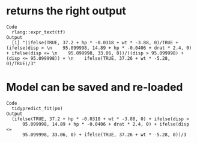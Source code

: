 # returns the right output

    Code
      rlang::expr_text(tf)
    Output
      [1] "(ifelse(TRUE, 37.2 + hp * -0.0318 + wt * -3.88, 0)/TRUE + (ifelse(disp > \n    95.099998, 14.89 + hp * -0.0406 + drat * 2.4, 0) + ifelse(disp <= \n    95.099998, 33.06, 0))/((disp > 95.099998) + (disp <= 95.099998)) + \n    ifelse(TRUE, 37.26 + wt * -5.28, 0)/TRUE)/3"

# Model can be saved and re-loaded

    Code
      tidypredict_fit(pm)
    Output
      (ifelse(TRUE, 37.2 + hp * -0.0318 + wt * -3.88, 0) + ifelse(disp > 
          95.099998, 14.89 + hp * -0.0406 + drat * 2.4, 0) + ifelse(disp <= 
          95.099998, 33.06, 0) + ifelse(TRUE, 37.26 + wt * -5.28, 0))/3

